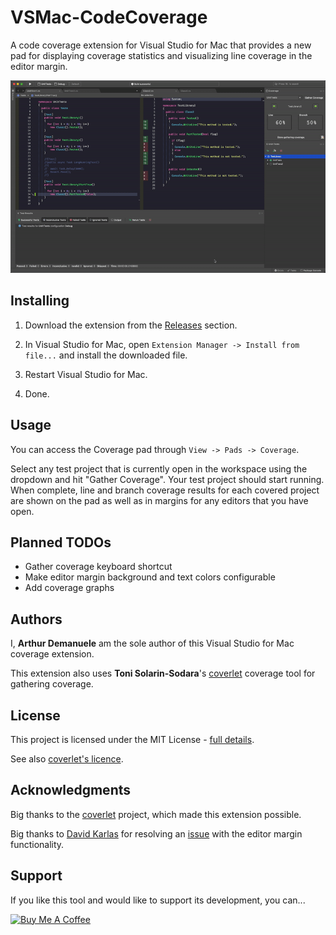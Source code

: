 # VSMac-CodeCoverage

A code coverage extension for Visual Studio for Mac that provides a new pad for displaying coverage statistics and visualizing line coverage in the editor margin.

![](doc/preview.gif "Preview")

## Installing

1. Download the extension from the [Releases](https://github.com/ademanuele/VSMac-CodeCoverage/releases) section.

2. In Visual Studio for Mac, open `Extension Manager -> Install from file...` and install the downloaded file.

3. Restart Visual Studio for Mac.

4. Done.

## Usage
You can access the Coverage pad through `View -> Pads -> Coverage`.

Select any test project that is currently open in the workspace using the dropdown and hit "Gather Coverage".
Your test project should start running. When complete, line and branch coverage results for each covered project are shown on the pad as well as in margins for any editors that you have open.

## Planned TODOs

- Gather coverage keyboard shortcut
- Make editor margin background and text colors configurable
- Add coverage graphs

## Authors

I, **Arthur Demanuele** am the sole author of this Visual Studio for Mac coverage extension.

This extension also uses **Toni Solarin-Sodara**'s [coverlet](https://github.com/tonerdo/coverlet) coverage tool for gathering coverage.

## License

This project is licensed under the MIT License - [full details](LICENSE.md).

See also [coverlet's licence](https://github.com/tonerdo/coverlet/blob/master/LICENSE).

## Acknowledgments

Big thanks to the [coverlet](https://github.com/tonerdo/coverlet) project, which made this extension possible.


Big thanks to [David Karlas](https://developercommunity.visualstudio.com/users/25964/06b25657-7e73-4eef-bfae-8a6c57e7e6c9.html) for resolving an [issue](https://developercommunity.visualstudio.com/content/problem/907691/unable-to-create-custom-vs-for-mac-editor-margin.html) with the editor margin functionality.

## Support

If you like this tool and would like to support its development, you can...

<a href="https://www.buymeacoffee.com/arthurdemanuele" target="_blank"><img src="https://cdn.buymeacoffee.com/buttons/default-orange.png" alt="Buy Me A Coffee" style="height: 51px !important;width: 217px !important;" ></a>
